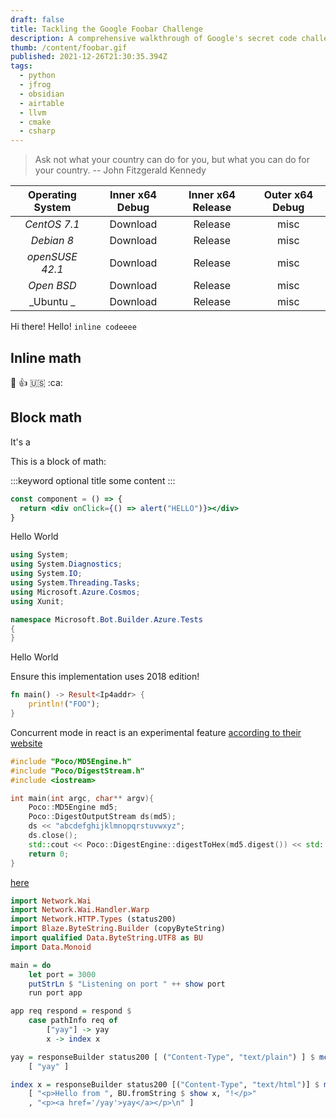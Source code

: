 ```yaml
---
draft: false
title: Tackling the Google Foobar Challenge
description: A comprehensive walkthrough of Google's secret code challenge
thumb: /content/foobar.gif
published: 2021-12-26T21:30:35.394Z
tags:
  - python
  - jfrog
  - obsidian
  - airtable
  - llvm
  - cmake
  - csharp
---
```


> Ask not what your country can do for you, but what you can do for your country.
> -- John Fitzgerald Kennedy


| Operating System | Inner x64 Debug | Inner x64 Release | Outer x64 Debug |
| :--------------: | :-------------: | :---------------: | :-------------: |
|   _CentOS 7.1_   |    Download     |      Release      |      misc       |
|    _Debian 8_    |    Download     |      Release      |      misc       |
| _openSUSE 42.1_  |    Download     |      Release      |      misc       |
|    _Open BSD_    |    Download     |      Release      |      misc       |
|    _Ubuntu _     |    Download     |      Release      |      misc       |

Hi there! Hello! `inline codeeee`

## Inline math

:wave: :+1: :us: :ca:


## Block math

<p>It's a  </p>

This is a block of math:

:::keyword optional title
some content
:::



```jsx
const component = () => {
  return <div onClick={() => alert("HELLO")}></div>
}
```

<CodeSandbox id="wpgraphql-apollo-forward-backward-pagination-example-spq53"/>

<Tabs>
<Tab title="Csharp" icon="csharp">
Hello World

```csharp
using System;
using System.Diagnostics;
using System.IO;
using System.Threading.Tasks;
using Microsoft.Azure.Cosmos;
using Xunit;

namespace Microsoft.Bot.Builder.Azure.Tests
{
}
```


</Tab>
    <Tab title="C++" icon="c++">
        Hello World
    </Tab>
<Tab icon="rust" title="Rust">
  
Ensure this implementation uses 2018 edition!

```rs
fn main() -> Result<Ip4addr> {
    println!("FOO");
}
```
</Tab>
</Tabs>


Concurrent mode in react is an experimental feature [according to their website](https://reactjs.org/)

```cpp:md5.cc
#include "Poco/MD5Engine.h"
#include "Poco/DigestStream.h"
#include <iostream>

int main(int argc, char** argv){
    Poco::MD5Engine md5;
    Poco::DigestOutputStream ds(md5);
    ds << "abcdefghijklmnopqrstuvwxyz";
    ds.close();
    std::cout << Poco::DigestEngine::digestToHex(md5.digest()) << std::endl;
    return 0;
}
```

[here](https://blog.google.com)


```haskell
import Network.Wai
import Network.Wai.Handler.Warp
import Network.HTTP.Types (status200)
import Blaze.ByteString.Builder (copyByteString)
import qualified Data.ByteString.UTF8 as BU
import Data.Monoid

main = do
    let port = 3000
    putStrLn $ "Listening on port " ++ show port
    run port app

app req respond = respond $
    case pathInfo req of
        ["yay"] -> yay
        x -> index x

yay = responseBuilder status200 [ ("Content-Type", "text/plain") ] $ mconcat $ map copyByteString
    [ "yay" ]

index x = responseBuilder status200 [("Content-Type", "text/html")] $ mconcat $ map copyByteString
    [ "<p>Hello from ", BU.fromString $ show x, "!</p>"
    , "<p><a href='/yay'>yay</a></p>\n" ]
```
